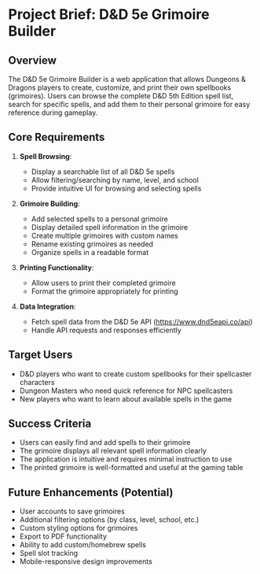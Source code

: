 # Project Brief: D&D 5e Grimoire Builder

## Overview

The D&D 5e Grimoire Builder is a web application that allows Dungeons & Dragons players to create, customize, and print their own spellbooks (grimoires). Users can browse the complete D&D 5th Edition spell list, search for specific spells, and add them to their personal grimoire for easy reference during gameplay.

## Core Requirements

1. **Spell Browsing**:

   - Display a searchable list of all D&D 5e spells
   - Allow filtering/searching by name, level, and school
   - Provide intuitive UI for browsing and selecting spells

2. **Grimoire Building**:

   - Add selected spells to a personal grimoire
   - Display detailed spell information in the grimoire
   - Create multiple grimoires with custom names
   - Rename existing grimoires as needed
   - Organize spells in a readable format

3. **Printing Functionality**:

   - Allow users to print their completed grimoire
   - Format the grimoire appropriately for printing

4. **Data Integration**:
   - Fetch spell data from the D&D 5e API (https://www.dnd5eapi.co/api)
   - Handle API requests and responses efficiently

## Target Users

- D&D players who want to create custom spellbooks for their spellcaster characters
- Dungeon Masters who need quick reference for NPC spellcasters
- New players who want to learn about available spells in the game

## Success Criteria

- Users can easily find and add spells to their grimoire
- The grimoire displays all relevant spell information clearly
- The application is intuitive and requires minimal instruction to use
- The printed grimoire is well-formatted and useful at the gaming table

## Future Enhancements (Potential)

- User accounts to save grimoires
- Additional filtering options (by class, level, school, etc.)
- Custom styling options for grimoires
- Export to PDF functionality
- Ability to add custom/homebrew spells
- Spell slot tracking
- Mobile-responsive design improvements
